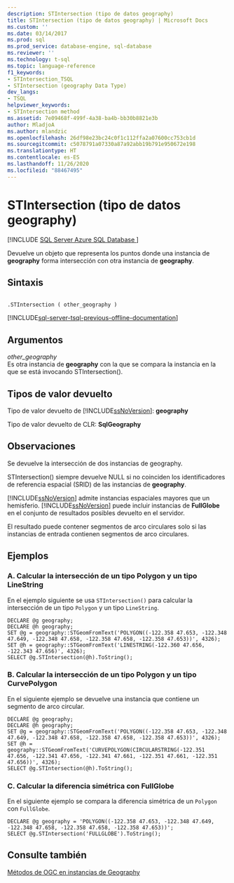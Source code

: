 ```yaml
---
description: STIntersection (tipo de datos geography)
title: STIntersection (tipo de datos geography) | Microsoft Docs
ms.custom: ''
ms.date: 03/14/2017
ms.prod: sql
ms.prod_service: database-engine, sql-database
ms.reviewer: ''
ms.technology: t-sql
ms.topic: language-reference
f1_keywords:
- STIntersection_TSQL
- STIntersection (geography Data Type)
dev_langs:
- TSQL
helpviewer_keywords:
- STIntersection method
ms.assetid: 7e09468f-499f-4a38-ba4b-bb30b8821e3b
author: MladjoA
ms.author: mlandzic
ms.openlocfilehash: 26df98e23bc24c0f1c112ffa2a07600cc753cb1d
ms.sourcegitcommit: c5078791a07330a87a92abb19b791e950672e198
ms.translationtype: HT
ms.contentlocale: es-ES
ms.lasthandoff: 11/26/2020
ms.locfileid: "88467495"
---
```

# <a name="stintersection-geography-data-type"></a>STIntersection (tipo de datos geography)
[!INCLUDE [SQL Server Azure SQL Database ](../../includes/applies-to-version/sql-asdb.md)]

  Devuelve un objeto que representa los puntos donde una instancia de **geography** forma intersección con otra instancia de **geography**.  
  
## <a name="syntax"></a>Sintaxis  
  
```  
  
.STIntersection ( other_geography )  
```  
  
[!INCLUDE[sql-server-tsql-previous-offline-documentation](../../includes/sql-server-tsql-previous-offline-documentation.md)]

## <a name="arguments"></a>Argumentos
 *other_geography*  
 Es otra instancia de **geography** con la que se compara la instancia en la que se está invocando STIntersection().  
  
## <a name="return-types"></a>Tipos de valor devuelto  
 Tipo de valor devuelto de [!INCLUDE[ssNoVersion](../../includes/ssnoversion-md.md)]: **geography**  
  
 Tipo de valor devuelto de CLR: **SqlGeography**  
  
## <a name="remarks"></a>Observaciones  
 Se devuelve la intersección de dos instancias de geography.  
  
 STIntersection() siempre devuelve NULL si no coinciden los identificadores de referencia espacial (SRID) de las instancias de **geography**.  
  
 [!INCLUDE[ssNoVersion](../../includes/ssnoversion-md.md)] admite instancias espaciales mayores que un hemisferio. [!INCLUDE[ssNoVersion](../../includes/ssnoversion-md.md)] puede incluir instancias de **FullGlobe** en el conjunto de resultados posibles devuelto en el servidor.  
  
 El resultado puede contener segmentos de arco circulares solo si las instancias de entrada contienen segmentos de arco circulares.  
  
## <a name="examples"></a>Ejemplos  
  
### <a name="a-computing-the-intersection-of-a-polygon-and-a-linestring"></a>A. Calcular la intersección de un tipo Polygon y un tipo LineString  
 En el ejemplo siguiente se usa `STIntersection()` para calcular la intersección de un tipo `Polygon` y un tipo `LineString`.  
  
```  
DECLARE @g geography;  
DECLARE @h geography;  
SET @g = geography::STGeomFromText('POLYGON((-122.358 47.653, -122.348 47.649, -122.348 47.658, -122.358 47.658, -122.358 47.653))', 4326);  
SET @h = geography::STGeomFromText('LINESTRING(-122.360 47.656, -122.343 47.656)', 4326);  
SELECT @g.STIntersection(@h).ToString();  
```  
  
### <a name="b-computing-the-intersection-of-a-polygon-and-a-curvepolygon"></a>B. Calcular la intersección de un tipo Polygon y un tipo CurvePolygon  
 En el siguiente ejemplo se devuelve una instancia que contiene un segmento de arco circular.  
  
```  
DECLARE @g geography;  
DECLARE @h geography;  
SET @g = geography::STGeomFromText('POLYGON((-122.358 47.653, -122.348 47.649, -122.348 47.658, -122.358 47.658, -122.358 47.653))', 4326);  
SET @h = geography::STGeomFromText('CURVEPOLYGON(CIRCULARSTRING(-122.351 47.656, -122.341 47.656, -122.341 47.661, -122.351 47.661, -122.351 47.656))', 4326);  
SELECT @g.STIntersection(@h).ToString();  
```  
  
### <a name="c-computing-the-symmetric-difference-with-fullglobe"></a>C. Calcular la diferencia simétrica con FullGlobe  
 En el siguiente ejemplo se compara la diferencia simétrica de un `Polygon` con `FullGlobe`.  
  
```  
DECLARE @g geography = 'POLYGON((-122.358 47.653, -122.348 47.649, -122.348 47.658, -122.358 47.658, -122.358 47.653))';  
SELECT @g.STIntersection('FULLGLOBE').ToString();  
```  
  
## <a name="see-also"></a>Consulte también  
 [Métodos de OGC en instancias de Geography](../../t-sql/spatial-geography/ogc-methods-on-geography-instances.md)  
  
  
